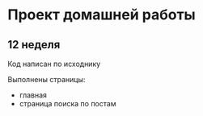 # Проект домашней работы

## 12 неделя


Код написан по исходнику

Выполнены страницы:

- главная
- страница поиска по постам



